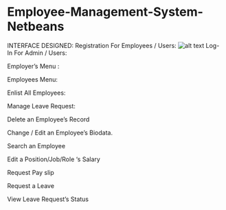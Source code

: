 # Employee-Management-System-Netbeans
INTERFACE DESIGNED:
Registration For Employees / Users: 
 ![alt text]([http://url/to/img.png](https://www.bing.com/images/search?view=detailV2&ccid=NSqoq%2bJM&id=C3A2A077F2F93F1CD21AAB0915C59F85F32680A1&thid=OIP.NSqoq-JMoS7QzSJeSJTA0QHaIO&mediaurl=https%3a%2f%2f1.bp.blogspot.com%2f-ppT3QD3BNZE%2fUM4I0O0cNWI%2fAAAAAAAABlw%2f7TUyyAgsCYo%2fs1600%2fapple%2blogo.png&cdnurl=https%3a%2f%2fth.bing.com%2fth%2fid%2fR.352aa8abe24ca12ed0cd225e4894c0d1%3frik%3doYAm84WfxRUJqw%26pid%3dImgRaw%26r%3d0&exph=1600&expw=1441&q=apple&simid=608039736190598231&FORM=IRPRST&ck=B90EBF67082C8E592350D80868340F98&selectedIndex=0&itb=1)https://www.bing.com/images/search?view=detailV2&ccid=NSqoq%2bJM&id=C3A2A077F2F93F1CD21AAB0915C59F85F32680A1&thid=OIP.NSqoq-JMoS7QzSJeSJTA0QHaIO&mediaurl=https%3a%2f%2f1.bp.blogspot.com%2f-ppT3QD3BNZE%2fUM4I0O0cNWI%2fAAAAAAAABlw%2f7TUyyAgsCYo%2fs1600%2fapple%2blogo.png&cdnurl=https%3a%2f%2fth.bing.com%2fth%2fid%2fR.352aa8abe24ca12ed0cd225e4894c0d1%3frik%3doYAm84WfxRUJqw%26pid%3dImgRaw%26r%3d0&exph=1600&expw=1441&q=apple&simid=608039736190598231&FORM=IRPRST&ck=B90EBF67082C8E592350D80868340F98&selectedIndex=0&itb=1)
Log-In For Admin / Users:
 
Employer’s  Menu : 
 
Employees Menu:
 

Enlist All Employees:
 
Manage Leave Request:
 
Delete an Employee’s Record
 
Change / Edit an Employee’s Biodata.
 

Search an Employee
 
Edit a Position/Job/Role ‘s Salary
 
Request Pay slip
 
Request a Leave
 

View Leave Request’s Status
 
